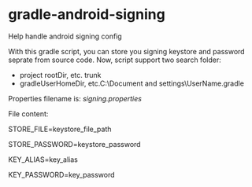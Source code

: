 gradle-android-signing
======================

Help handle android signing config

With this gradle script, you can store you signing keystore and password seprate from source code.
Now, script support two search folder:
* project rootDir, etc. trunk
* gradleUserHomeDir, etc.C:\Document and settings\UserName\.gradle

Properties filename is: *signing.properties*

File content:


STORE_FILE=keystore_file_path

STORE_PASSWORD=keystore_password

KEY_ALIAS=key_alias

KEY_PASSWORD=key_password
